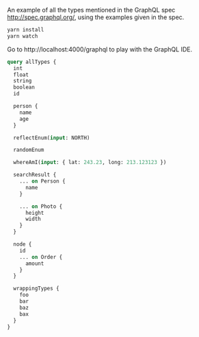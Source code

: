 An example of all the types mentioned in the GraphQL spec http://spec.graphql.org/,
using the examples given in the spec.

```bash
yarn install
yarn watch
```

Go to http://localhost:4000/graphql to play with the GraphQL IDE.

```graphql
query allTypes {
  int
  float
  string
  boolean
  id

  person {
    name
    age
  }

  reflectEnum(input: NORTH)

  randomEnum

  whereAmI(input: { lat: 243.23, long: 213.123123 })

  searchResult {
    ... on Person {
      name
    }

    ... on Photo {
      height
      width
    }
  }

  node {
    id
    ... on Order {
      amount
    }
  }

  wrappingTypes {
    foo
    bar
    baz
    bax
  }
}
```
